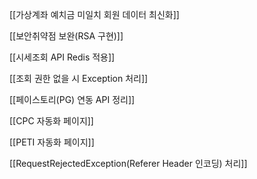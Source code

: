 
[[가상계좌 예치금 미일치 회원 데이터 최신화]]

[[보안취약점 보완(RSA 구현)]]

[[시세조회 API Redis 적용]]

[[조회 권한 없을 시 Exception 처리]]

[[페이스토리(PG) 연동 API 정리]]

[[CPC 자동화 페이지]]

[[PETI 자동화 페이지]]

[[RequestRejectedException(Referer Header 인코딩) 처리]]
